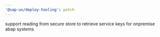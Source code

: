 ```yaml
---
'@sap-ux/deploy-tooling': patch
---
```


support reading from secure store to retrieve service keys for onpremise abap systems
